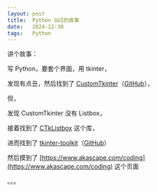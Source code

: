 ```yaml
---
layout: post
title:  Python GUI的故事
date:   2024-12-30
tags:   Python
---
```


讲个故事：

写 Python，要套个界面，用 tkinter，

发现有点丑，然后找到了 [CustomTkinter](https://customtkinter.tomschimansky.com/)（[GitHub](https://github.com/TomSchimansky/CustomTkinter)），

但，

发现 CustomTkinter 没有 Listbox，

接着找到了 [CTkListbox](https://github.com/Akascape/CTkListbox) 这个库，

进而找到了 [tkinter-toolkit](https://akascape.github.io/tkinter-toolkit/)（[GitHub](https://github.com/Akascape/tkinter-toolkit)）

然后摸到了 [https://www.akascape.com/coding](https://www.akascape.com/coding) 这个页面

。。。